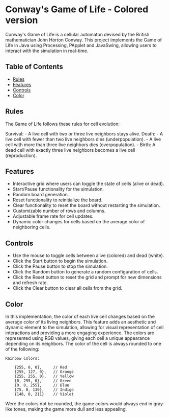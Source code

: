 # Conway's Game of Life - Colored version
Conway's Game of Life is a cellular automaton devised by the British mathematician John Horton Conway. This project implements the Game of Life in Java using Processing, PApplet and JavaSwing, allowing users to interact with the simulation in real-time.

## Table of Contents

- [Rules](#rules)
- [Features](#features)
- [Controls](#controls)
- [Color](#color)


## Rules
  
The Game of Life follows these rules for cell evolution:

  Survival:
    - A live cell with two or three live neighbors stays alive.
  Death:
    - A live cell with fewer than two live neighbors dies (underpopulation).
    - A live cell with more than three live neighbors dies (overpopulation).
    - Birth: A dead cell with exactly three live neighbors becomes a live cell (reproduction).

## Features

- Interactive grid where users can toggle the state of cells (alive or dead).
- Start/Pause functionality for the simulation.
- Random board generation.
- Reset functionality to reinitialize the board.
- Clear functionality to reset the board without restarting the simulation.
- Customizable number of rows and columns.
- Adjustable frame rate for cell updates.
- Dynamic color changes for cells based on the average color of neighboring cells.

## Controls
  
- Use the mouse to toggle cells between alive (colored) and dead (white).
- Click the Start button to begin the simulation.
- Click the Pause button to stop the simulation.
- Click the Random button to generate a random configuration of cells.
- Click the Reset button to reset the grid and prompt for new dimensions and refresh rate.
- Click the Clear button to clear all cells from the grid.

## Color
In this implementation, the color of each live cell changes based on the average color of its living neighbors. This feature adds an aesthetic and dynamic element to the simulation, allowing for visual representation of cell interactions and providing a more engaging experience. The colors are represented using RGB values, giving each cell a unique appearance depending on its neighbors. The color of the cell is always rounded to one of the following: 

    Rainbow Colors:
    
		{255, 0, 0},     // Red
		{255, 127, 0},   // Orange
		{255, 255, 0},   // Yellow
		{0, 255, 0},     // Green
		{0, 0, 255},     // Blue
		{75, 0, 130},    // Indigo
		{148, 0, 211}    // Violet

  Were the colors not be rounded, the game colors would always end in gray-like tones, making the game more dull and less appealing.
